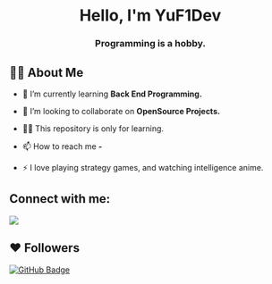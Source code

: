 
<h1 align="center">Hello, I'm YuF1Dev</h1>
<h3 align="center">Programming is a hobby.</h3>


## 🙋‍♂️ About Me

- 🌱 I’m currently learning **Back End Programming.**

- 👯 I’m looking to collaborate on **OpenSource Projects.**

- 👨‍💻 This repository is only for learning.

- 📫 How to reach me **-**

- ⚡ I love playing strategy games, and watching intelligence anime.

## Connect with me:
<p align="left">

<a href = "https://www.instagram.com/mr.fikri85"><img src="https://img.icons8.com/fluent/48/000000/instagram-new.png"/></a>

</p>

## ❤ Followers
<a href="https://github.com/yuf1dev?tab=followers"><img src="https://img.shields.io/github/followers/yuf1dev?label=Followers&style=social" alt="GitHub Badge"></a>
